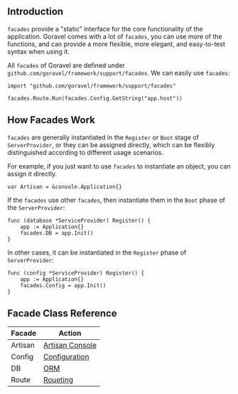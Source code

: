 ## Introduction

`facades` provide a "static" interface for the core functionality of the application. Goravel comes with a lot of  `facades`, you can use more of the functions, and can provide a more flexible, more elegant, and easy-to-test syntax when using it.

All `facades` of Goravel are defined under `github.com/goravel/framework/support/facades`. We can easily use `facades`:
```
import "github.com/goravel/framework/support/facades"

facades.Route.Run(facades.Config.GetString("app.host"))
```

## How Facades Work

`facades` are generally instantiated in the `Register` or `Boot` stage of `ServerProvider`, or they can be assigned directly, which can be flexibly distinguished according to different usage scenarios.

For example, if you just want to use `facades` to instantiate an object, you can assign it directly.
```
var Artisan = &console.Application{}
```

If the `facades` use other `facades`, then instantiate them in the `Boot` phase of the `ServerProvider`:
```
func (database *ServiceProvider) Register() {
	app := Application{}
	facades.DB = app.Init()
}
```

In other cases, it can be instantiated in the `Register` phase of `ServerProvider`:
```
func (config *ServiceProvider) Register() {
	app := Application{}
	facades.Config = app.Init()
}
```

## Facade Class Reference

Facade   |  Action
-------- | -------------
Artisan  |  [Artisan Console](../digging-deeper/artisan-console.md)
Config   |  [Configuration](../getting-started/configuration.md)
DB       |  [ORM](../ORM/getting-started.md)
Route    |  [Roueting](../the-basics/routing.md)
